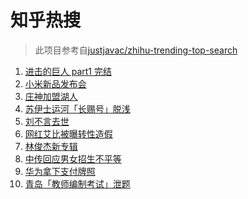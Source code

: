 # 知乎热搜

> 此项目参考自[justjavac/zhihu-trending-top-search](https://github.com/justjavac/zhihu-trending-top-search/blob/main/utils.ts)

<!-- BEGIN -->
  <!-- 最后更新时间:Mon Mar 29 2021 12:19:57 GMT+0000 (Coordinated Universal Time) -->
  1. [进击的巨人 part1 完结](https://www.zhihu.com/search?q=进击的巨人)
1. [小米新品发布会](https://www.zhihu.com/search?q=小米)
1. [庄神加盟湖人](https://www.zhihu.com/search?q=庄神)
1. [苏伊士运河「长赐号」脱浅](https://www.zhihu.com/search?q=苏伊士运河)
1. [刘不言去世](https://www.zhihu.com/search?q=刘不言)
1. [网红艾比被曝转性造假](https://www.zhihu.com/search?q=艾比)
1. [林俊杰新专辑](https://www.zhihu.com/search?q=林俊杰)
1. [中传回应男女招生不平等](https://www.zhihu.com/search?q=中传)
1. [华为拿下支付牌照](https://www.zhihu.com/search?q=华为)
1. [青岛「教师编制考试」泄题](https://www.zhihu.com/search?q=青岛泄题)
  <!-- END -->